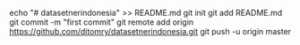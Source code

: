 echo "# datasetnerindonesia" >> README.md
git init
git add README.md
git commit -m "first commit"
git remote add origin https://github.com/ditomry/datasetnerindonesia.git
git push -u origin master
